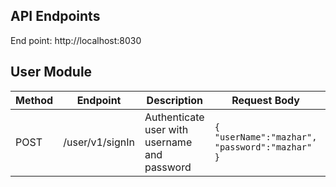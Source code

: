 ## API Endpoints
End point:  http://localhost:8030
## User Module


| Method | Endpoint        | Description                                  | Request Body                                               | Response |
|--------|-----------------|----------------------------------------------|------------------------------------------------------------|----------|
| POST   | /user/v1/signIn | Authenticate user with username and password | <pre>```{```<br/>```"userName":"mazhar",```<br/>```"password":"mazhar"```<br/>```}```</pre> |          |
